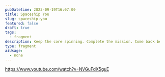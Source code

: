 ```yaml
---
pubDatetime: 2023-09-19T16:07:00
title: Spaceship You
slug: spaceship-you
featured: false
draft: true
tags:
  - fragment
description: Keep the core spinning. Complete the mission. Come back better than before. See you on Earth, Captain.
type: fragment
aiUsage:
  - none
---
```


https://www.youtube.com/watch?v=NVGuFdX5guE
